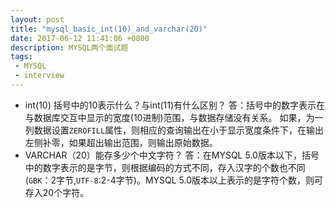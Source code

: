 ```yaml
---
layout: post
title: "mysql_basic_int(10)_and_varchar(20)"
date: 2017-06-12 11:41:06 +0800
description: MYSQL两个面试题
tags: 
 - MYSQL
 - interview
---
```

- int(10) 括号中的10表示什么？与int(11)有什么区别？
答：括号中的数字表示在与数据库交互中显示的宽度(10进制)范围，与数据存储没有关系。
如果，为一列数据设置`ZEROFILL`属性，则相应的查询输出在小于显示宽度条件下，在输出左侧补零，如果超出输出范围，则输出原始数据。
- VARCHAR（20）能存多少个中文字符？
答：在MYSQL 5.0版本以下，括号中的数字表示的是字节，则根据编码的方式不同，存入汉字的个数也不同(`GBK`：2字节,`UTF-8`:2-4字节)。MYSQL 5.0版本以上表示的是字符个数，则可存入20个字符。

